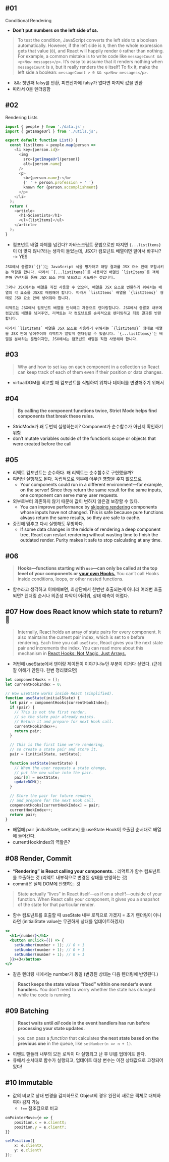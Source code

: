 ## #01

Conditional Rendering
- **Don’t put numbers on the left side of `&&`.**
> To test the condition, JavaScript converts the left side to a boolean automatically. However, if the left side is `0`, then the whole expression gets that value (`0`), and React will happily render `0` rather than nothing.
> For example, a common mistake is to write code like `messageCount && <p>New messages</p>`. It’s easy to assume that it renders nothing when `messageCount` is `0`, but it really renders the `0` itself!
> To fix it, make the left side a boolean: `messageCount > 0 && <p>New messages</p>`.

-  &&: 첫번째 falsy를 반환, 피연산자에 falsy가 없다면 마지막 값을 반환
- 따라서 0을 렌더링함

## #02 

Rendering Lists

```js
import { people } from './data.js';
import { getImageUrl } from './utils.js';

export default function List() {
  const listItems = people.map(person =>
    <li key={person.id}>
      <img
        src={getImageUrl(person)}
        alt={person.name}
      />
      <p>
        <b>{person.name}:</b>
        {' ' + person.profession + ' '}
        known for {person.accomplishment}
      </p>
    </li>
  );
  return (
    <article>
      <h1>Scientists</h1>
      <ul>{listItems}</ul>
    </article>
  );
}
```

- 컴포넌트 배열 자체를 넘긴다? 자바스크립트 문법으로만 따지면 `{...listItems}` 이 더 맞지 않나?라는 생각이 들었는데, JSX가 컴포넌트 배열이면 알아서 바꾸나? -> YES
```gpt
JSX에서 중괄호(`{}`)는 JavaScript 식을 평가하고 해당 결과를 JSX 요소 안에 포함시키는 역할을 합니다. 따라서 `{...listItems}`를 사용하면 배열인 `listItems`를 객체 분해 연산자를 통해 JSX 요소 안에 넣으려고 시도하는 것입니다.

그러나 JSX에서는 배열을 직접 사용할 수 없으며, 배열을 JSX 요소로 변환하기 위해서는 배열의 각 요소를 JSX로 매핑해야 합니다. 따라서 `listItems` 배열을 `{listItems}` 형태로 JSX 요소 안에 넣어줘야 합니다.

리액트는 JSX에서 컴포넌트 배열을 인식하고 자동으로 렌더링합니다. JSX에서 중괄호 내부에 컴포넌트 배열을 넘겨주면, 리액트는 각 컴포넌트를 순차적으로 렌더링하고 최종 결과를 반환합니다.

따라서 `listItems` 배열을 JSX 요소로 사용하기 위해서는 `{listItems}` 형태로 배열을 JSX 안에 넣어주어야 리액트가 알맞게 렌더링할 수 있습니다. `{...listItems}`는 배열을 분해하는 문법이지만, JSX에서는 컴포넌트 배열을 직접 사용해야 합니다.
```

## #03

> Why and how to set `key` on each component in a collection so React can keep track of each of them even if their position or data changes. 
- virtualDOM를 비교할 때 컴포넌트를 식별하여 위치나 데이터를 변경해주기 위해서

## #04
> **By calling the component functions twice, Strict Mode helps find components that break these rules.**
- StricMode가 왜 두번씩 실행하는지? Component가 순수함수가 아닌지 확인하기 위함
- don’t mutate variables outside of the function’s scope or objects that were created before the call

## #05

- 리액트 컴포넌트는 순수하다. 왜 리액트는 순수함수로 구현했을까?
- 여러번 실행해도 된다. 독립적으로 외부에 아무런 영향을 주지 않으므로
	- Your components could run in a different environment—for example, on the server! Since they return the same result for the same inputs, one component can serve many user requests.
- 외부로부터 의존하지 않기 때문에 값이 변하지 않은걸 보장할 수 있다.
	- You can improve performance by [skipping rendering](https://react.dev/reference/react/memo) components whose inputs have not changed. This is safe because pure functions always return the same results, so they are safe to cache.
- 중간에 멈추고 다시 실행해도 무방하다. 
	- If some data changes in the middle of rendering a deep component tree, React can restart rendering without wasting time to finish the outdated render. Purity makes it safe to stop calculating at any time.

## #06
 > **Hooks—functions starting with `use`—can only be called at the top level of your components or [your own Hooks.](https://react.dev/learn/reusing-logic-with-custom-hooks)** You can’t call Hooks inside conditions, loops, or other nested functions.

- 함수라고 생각하고 이해해보면, 최상단에서 한번만 호출되는게 아니라 여러번 호출되면? 렌더링 순서나 의존성 파악이 어려워, 상태 예측이 어렵다.

## #07 How does React know which state to return? 🔎
> Internally, React holds an array of state pairs for every component. It also maintains the current pair index, which is set to `0` before rendering. Each time you call `useState`, React gives you the next state pair and increments the index. You can read more about this mechanism in [React Hooks: Not Magic, Just Arrays.](https://medium.com/@ryardley/react-hooks-not-magic-just-arrays-cd4f1857236e)

- 저번에 useState에서 덴이랑 제이든이 이야기나누던 부분이 이거다 싶었다. (근데 잘 이해가 안된다. 한번 정리했으면)

```js
let componentHooks = [];
let currentHookIndex = 0;

// How useState works inside React (simplified).
function useState(initialState) {
  let pair = componentHooks[currentHookIndex];
  if (pair) {
    // This is not the first render,
    // so the state pair already exists.
    // Return it and prepare for next Hook call.
    currentHookIndex++;
    return pair;
  }

  // This is the first time we're rendering,
  // so create a state pair and store it.
  pair = [initialState, setState];

  function setState(nextState) {
    // When the user requests a state change,
    // put the new value into the pair.
    pair[0] = nextState;
    updateDOM();
  }

  // Store the pair for future renders
  // and prepare for the next Hook call.
  componentHooks[currentHookIndex] = pair;
  currentHookIndex++;
  return pair;
}

```

- 배열에 pair [initialState, setState] 를 useState Hook이 호출된 순서대로 배열에 들어간다.
- currentHookIndex의 역할은?

## #08 Render, Commit

- **“Rendering” is React calling your components.** : 리액트가 함수 컴포넌트를 호출하는 것 (리액트 내부적으로 변경된 상태를 반영하는 것)
- commit은 실제 DOM에 반영하는 것

> State actually “lives” in React itself—as if on a shelf!—outside of your function. When React calls your component, it gives you a snapshot of the state for that particular render.

- 함수 컴포넌트를 호출할 때 useState 내부 로직으로 가겠지 = 초기 렌더링이 아니라면 (initialState value는 무관하게 상태를 업데이트하겠지)

```jsx
<>
  <h1>{number}</h1>
  <button onClick={() => {
	setNumber(number + 1); // 0 + 1
	setNumber(number + 1); // 0 + 1
	setNumber(number + 1); // 0 + 1
  }}>+3</button>
</>
```

- 같은 렌더링 내에서는 number가 동일 (변경된 상태는 다음 렌더링에 반영된다.)
> **React keeps the state values “fixed” within one render’s event handlers.** You don’t need to worry whether the state has changed while the code is running.

## #09 Batching

> **React waits until _all_ code in the event handlers has run before processing your state updates.**

> you can pass a _function_ that calculates **the next state based on the previous one** in the queue, like `setNumber(n => n + 1)`. 

- 이벤트 핸들러 내부의 모든 로직이 다 실행되고 난 후 UI를 업데이트 한다.
- 큐에서 순서대로 함수가 실행되고, 업데이트 대상 변수는 이전 상태값으로 고정되어 있다!

## #10 Immutable

- 값의 비교로 상태 변경을 감지하므로 Object의 경우 완전히 새로운 객체로 대체하여야 감지 가능
	- `!==` 참조값으로 비교

```ts
onPointerMove={e => {
	position.x = e.clientX;
	position.y = e.clientY;
}}

setPosition({
	x: e.clientX,
	y: e.clientY
});
```